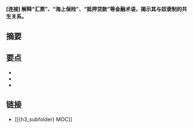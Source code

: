 #### [连接] 解释“汇票”、“海上保险”、“抵押贷款”等金融术语，揭示其与奴隶制的共生关系。


## 摘要


## 要点

- 
- 
- 

## 链接

- [[{h3_subfolder} MOC]]
